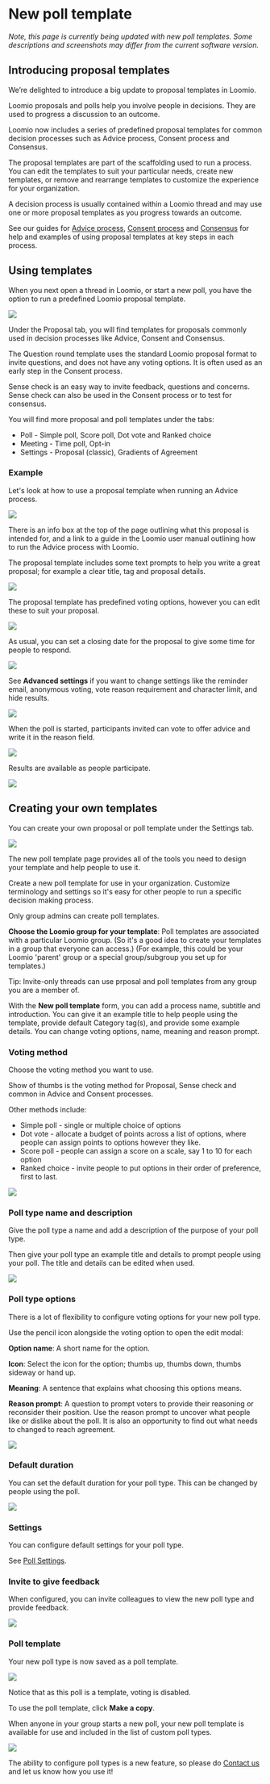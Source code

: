 # New poll template

*Note, this page is currently being updated with new poll templates. Some descriptions and screenshots may differ from the current software version.*

## Introducing proposal templates

We’re delighted to introduce a big update to proposal templates in Loomio.

Loomio proposals and polls help you involve people in decisions.  They are used to progress a discussion to an outcome.

Loomio now includes a series of predefined proposal templates for common decision processes such as Advice process, Consent process and Consensus. 

The proposal templates are part of the scaffolding used to run a process. You can edit the templates to suit your particular needs, create new templates, or remove and rearrange templates to customize the experience for your organization.

A decision process is usually contained within a Loomio thread and may use one or more proposal templates as you progress towards an outcome. 

See our guides for [Advice process](https://help.loomio.com/en/guides/advice_process/index.html), [Consent process](https://help.loomio.com/en/guides/consent_process/index.html) and [Consensus](https://help.loomio.com/en/guides/consensus_process/index.html) for help and examples of using proposal templates at key steps in each process.

## Using templates

When you next open a thread in Loomio, or start a new poll, you have the option to run a predefined Loomio proposal template. 

![](proposal_templates.png)

Under the Proposal tab, you will find templates for proposals commonly used in decision processes like Advice, Consent and Consensus. 

The Question round template uses the standard Loomio proposal format to invite questions, and does not have any voting options.  It is often used as an early step in the Consent process.

Sense check is an easy way to invite feedback, questions and concerns.  Sense check can also be used in the Consent process or to test for consensus.

You will find more proposal and poll templates under the tabs:
- Poll - Simple poll, Score poll, Dot vote and Ranked choice
- Meeting - Time poll, Opt-in
- Settings - Proposal (classic), Gradients of Agreement

### Example

Let's look at how to use a proposal template when running an Advice process.

![](proposal_advice_new.png)

There is an info box at the top of the page outlining what this proposal is intended for, and a link to a guide in the Loomio user manual outlining how to run the Advice process with Loomio.

The proposal template includes some text prompts to help you write a great proposal; for example a clear title, tag and proposal details.

![](proposal_advice_new_details.png)

The proposal template has predefined voting options, however you can edit these to suit your proposal.

![](proposal_new_voting_options.png)

As usual, you can set a closing date for the proposal to give some time for people to respond.

![](proposal_advice_new_closing.png)

See **Advanced settings** if you want to change settings like the reminder email, anonymous voting, vote reason requirement and character limit, and hide results.

![](proposal_advice_new_advanced.png)

When the poll is started, participants invited can vote to offer advice and write it in the reason field.

![](proposal_advice_new_voting.png)

Results are available as people participate.

![](proposal_advice_new_results.png)

## Creating your own templates

You can create your own proposal or poll template under the Settings tab.

![](proposal_template_setting.png)

The new poll template page provides all of the tools you need to design your template and help people to use it.



Create a new poll template for use in your organization. Customize terminology and settings so it's easy for other people to run a specific decision making process.

Only group admins can create poll templates.

**Choose the Loomio group for your template**: Poll templates are associated with a particular Loomio group.  (So it's a good idea to create your templates in a group that everyone can access.)  (For example, this could be your Loomio 'parent' group or a special group/subgroup you set up for templates.)

Tip: Invite-only threads can use prposal and poll templates from any group you are a member of.

With the **New poll template** form, you can add a process name, subtitle and introduction.  You can give it an example title to help people using the template, provide default Category tag(s), and provide some example details. You can change voting options, name, meaning and reason prompt.

### Voting method

Choose the voting method you want to use.

Show of thumbs is the voting method for Proposal, Sense check and common in Advice and Consent processes.

Other methods include:
- Simple poll - single or multiple choice of options
- Dot vote - allocate a budget of points across a list of options, where people can assign points to options however they like.
- Score poll - people can assign a score on a scale, say 1 to 10 for each option
- Ranked choice - invite people to put options in their order of preference, first to last.

![](poll_type_voting_method.png#width-80)

### Poll type name and description

Give the poll type a name and add a description of the purpose of your poll type.

Then give your poll type an example title and details to prompt people using your poll.  The title and details can be edited when used.

![](poll_type_setup.png#width-80)

### Poll type options

There is a lot of flexibility to configure voting options for your new poll type.

Use the pencil icon alongside the voting option to open the edit modal:

**Option name**: A short name for the option.

**Icon**: Select the icon for the option; thumbs up, thumbs down, thumbs sideway or hand up.

**Meaning**: A sentence that explains what choosing this options means.

**Reason prompt**: A question to prompt voters to provide their reasoning or reconsider their position.  Use the reason prompt to uncover what people like or dislike about the poll. It is also an opportunity to find out what needs to changed to reach agreement.

![](poll_type_edit_option.png#width-80)

### Default duration

You can set the default duration for your poll type.  This can be changed by people using the poll.

![](poll_type_duration.png#width-80)

### Settings

You can configure default settings for your poll type.

See [Poll Settings](https://help.loomio.com/en/user_manual/polls/starting_proposals/index.html#poll-settings).

### Invite to give feedback

When configured, you can invite colleagues to view the new poll type and provide feedback.

![](poll_type_feedback.png)

### Poll template

Your new poll type is now saved as a poll template.

![](poll_type_template.png)

Notice that as this poll is a template, voting is disabled.

To use the poll template, click **Make a copy**.

When anyone in your group starts a new poll, your new poll template is available for use and included in the list of custom poll types.

![](poll_type_view.png)

The ability to configure poll types is a new feature, so please do [Contact us](https://www.loomio.com/contact) and let us know how you use it!
